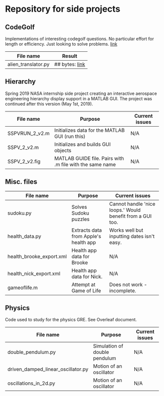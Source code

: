 # Repository for side projects


## CodeGolf

Implementations of interesting codegolf questions. No particular effort for length or efficiency. Just looking to solve problems. [link](https://codegolf.stackexchange.com)

| File name            | Result                                                                                              |
| -------------------- | --------------------------------------------------------------------------------------------------- |
| alien_translator.py  | ## bytes:  [link](https://codegolf.stackexchange.com/questions/93473/english-to-alien-translator/93574)      



## Hierarchy

Spring 2019 NASA internship side project creating an interactive aerospace engineering hierarchy display support in a MATLAB GUI. The project was continued after this version (May 1st, 2019).

| File name      | Purpose                                                  | Current issues                                 |
| -------------- | -------------------------------------------------------- | ---------------------------------------------- |
| SSPVRUN_2_v2.m | Initializes data for the MATLAB GUI (run this)           | N/A                                            |
| SSPV_2_v2.m    | Initializes and builds GUI objects                       | N/A                                            |
| SSPV_2_v2.fig  | MATLAB GUIDE file. Pairs with .m file with the same name | N/A                                            |



## Misc. files

| File name      | Purpose                                  | Current issues                                                |
| -------------- | ---------------------------------------- | ------------------------------------------------------------- |
| sudoku.py      | Solves Sudoku puzzles                    | Cannot handle 'nice loops.' Would benefit from a GUI too.     |
| health_data.py | Extracts data from Apple's health app    | Works well but inputting dates isn't easy.                    |
| health_brooke_export.xml | Health app data for Brooke     | N/A                                                           |
| health_nick_export.xml | Health app data for Nick.        | N/A                                                           |
| gameoflife.m   | Attempt at Game of Life                  | Does not work - incomplete.                                   |



## Physics

Code used to study for the physics GRE. See Overleaf document.

| File name                           | Purpose                                  | Current issues                            |
| ----------------------------------- | ---------------------------------------- | ----------------------------------------- |
| double_pendulum.py                  | Simulation of double pendulum            | N/A                                       |
| driven_damped_linear_oscillator.py  | Motion of an oscillator                 | N/A                                       |
| oscillations_in_2d.py               | Motion of an oscillator                 | N/A                                       |
